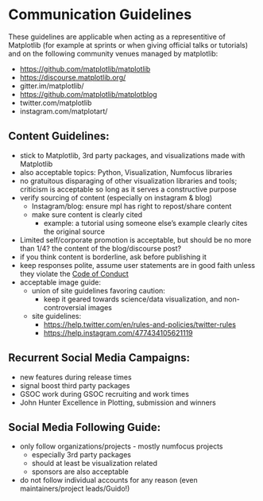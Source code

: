 # Communication Guidelines
These guidelines are applicable when acting as a representitive of Matplotlib (for example at sprints or when giving official talks or tutorials) and on the following community venues managed by matplotlib:
* https://github.com/matplotlib/matplotlib
* https://discourse.matplotlib.org/
* gitter.im/matplotlib/ 
* https://github.com/matplotlib/matplotblog 
* twitter.com/matplotlib
* instagram.com/matplotart/

## Content Guidelines:
- stick to Matplotlib, 3rd party packages, and visualizations made with Matplotlib
- also acceptable topics: Python, Visualization, Numfocus libraries
- no gratuitous disparaging of other visualization libraries and tools; criticism is acceptable so long as it serves a constructive purpose
- verify sourcing of content (especially on instagram & blog)
    - Instagram/blog: ensure mpl has right to repost/share content 
    - make sure content is clearly cited
        - example: a tutorial using someone else’s example clearly cites the original source
- Limited self/corporate promotion is acceptable, but should be no more than 1/4? the content of the blog/discourse post? 
- if you think content is borderline, ask before publishing it 
- keep responses polite, assume user statements are in good faith unless they violate the [Code of Conduct](https://www.python.org/psf/conduct/)
- acceptable image guide:
    - union of site guidelines favoring caution:
        - keep  it geared towards science/data visualization, and non-controversial images 
    - site guidelines:
        - https://help.twitter.com/en/rules-and-policies/twitter-rules
        - https://help.instagram.com/477434105621119

## Recurrent Social Media Campaigns:
- new features during release times
- signal  boost third party packages
- GSOC work during GSOC recruiting and work times
- John Hunter Excellence in Plotting, submission and winners

## Social Media Following Guide:
- only follow organizations/projects - mostly numfocus projects 
    - especially 3rd party packages
    - should at least be visualization related
    - sponsors are also acceptable
- do not follow individual accounts for any reason (even maintainers/project leads/Guido!) 